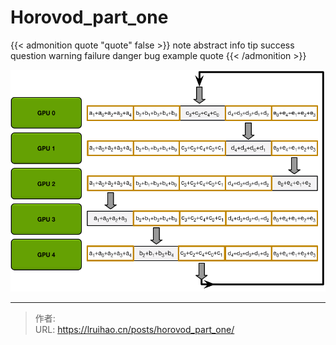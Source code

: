 # Horovod_part_one


{{< admonition quote "quote" false >}}
note abstract info tip success question warning failure danger bug example quote
{{< /admonition >}}

<!--more-->

![](images/Horovod_1_allreduce_iter_4.png)


---

> 作者: <no value>  
> URL: https://lruihao.cn/posts/horovod_part_one/  

